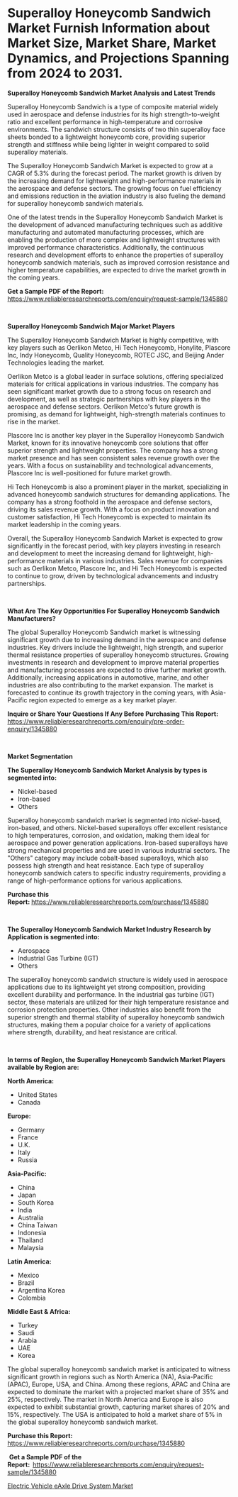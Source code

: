 <p><h1>Superalloy Honeycomb Sandwich Market Furnish Information about Market Size, Market Share, Market Dynamics, and Projections Spanning from 2024 to 2031.</h1></p><p><strong>Superalloy Honeycomb Sandwich Market Analysis and Latest Trends</strong></p>
<p><p>Superalloy Honeycomb Sandwich is a type of composite material widely used in aerospace and defense industries for its high strength-to-weight ratio and excellent performance in high-temperature and corrosive environments. The sandwich structure consists of two thin superalloy face sheets bonded to a lightweight honeycomb core, providing superior strength and stiffness while being lighter in weight compared to solid superalloy materials.</p><p>The Superalloy Honeycomb Sandwich Market is expected to grow at a CAGR of 5.3% during the forecast period. The market growth is driven by the increasing demand for lightweight and high-performance materials in the aerospace and defense sectors. The growing focus on fuel efficiency and emissions reduction in the aviation industry is also fueling the demand for superalloy honeycomb sandwich materials.</p><p>One of the latest trends in the Superalloy Honeycomb Sandwich Market is the development of advanced manufacturing techniques such as additive manufacturing and automated manufacturing processes, which are enabling the production of more complex and lightweight structures with improved performance characteristics. Additionally, the continuous research and development efforts to enhance the properties of superalloy honeycomb sandwich materials, such as improved corrosion resistance and higher temperature capabilities, are expected to drive the market growth in the coming years.</p></p>
<p><strong>Get a Sample PDF of the Report:&nbsp;</strong> <a href="https://www.reliableresearchreports.com/enquiry/request-sample/1345880">https://www.reliableresearchreports.com/enquiry/request-sample/1345880</a></p>
<p>&nbsp;</p>
<p><strong>Superalloy Honeycomb Sandwich Major Market Players</strong></p>
<p><p>The Superalloy Honeycomb Sandwich Market is highly competitive, with key players such as Oerlikon Metco, Hi Tech Honeycomb, Honylite, Plascore Inc, Indy Honeycomb, Quality Honeycomb, ROTEC JSC, and Beijing Ander Technologies leading the market.</p><p>Oerlikon Metco is a global leader in surface solutions, offering specialized materials for critical applications in various industries. The company has seen significant market growth due to a strong focus on research and development, as well as strategic partnerships with key players in the aerospace and defense sectors. Oerlikon Metco's future growth is promising, as demand for lightweight, high-strength materials continues to rise in the market.</p><p>Plascore Inc is another key player in the Superalloy Honeycomb Sandwich Market, known for its innovative honeycomb core solutions that offer superior strength and lightweight properties. The company has a strong market presence and has seen consistent sales revenue growth over the years. With a focus on sustainability and technological advancements, Plascore Inc is well-positioned for future market growth.</p><p>Hi Tech Honeycomb is also a prominent player in the market, specializing in advanced honeycomb sandwich structures for demanding applications. The company has a strong foothold in the aerospace and defense sectors, driving its sales revenue growth. With a focus on product innovation and customer satisfaction, Hi Tech Honeycomb is expected to maintain its market leadership in the coming years.</p><p>Overall, the Superalloy Honeycomb Sandwich Market is expected to grow significantly in the forecast period, with key players investing in research and development to meet the increasing demand for lightweight, high-performance materials in various industries. Sales revenue for companies such as Oerlikon Metco, Plascore Inc, and Hi Tech Honeycomb is expected to continue to grow, driven by technological advancements and industry partnerships.</p></p>
<p>&nbsp;</p>
<p><strong>What Are The Key Opportunities For Superalloy Honeycomb Sandwich Manufacturers?</strong></p>
<p><p>The global Superalloy Honeycomb Sandwich market is witnessing significant growth due to increasing demand in the aerospace and defense industries. Key drivers include the lightweight, high strength, and superior thermal resistance properties of superalloy honeycomb structures. Growing investments in research and development to improve material properties and manufacturing processes are expected to drive further market growth. Additionally, increasing applications in automotive, marine, and other industries are also contributing to the market expansion. The market is forecasted to continue its growth trajectory in the coming years, with Asia-Pacific region expected to emerge as a key market player.</p></p>
<p><strong>Inquire or Share Your Questions If Any Before Purchasing This Report:</strong> <a href="https://www.reliableresearchreports.com/enquiry/pre-order-enquiry/1345880">https://www.reliableresearchreports.com/enquiry/pre-order-enquiry/1345880</a></p>
<p>&nbsp;</p>
<p><strong>Market Segmentation</strong></p>
<p><strong>The Superalloy Honeycomb Sandwich Market Analysis by types is segmented into:</strong></p>
<p><ul><li>Nickel-based</li><li>Iron-based</li><li>Others</li></ul></p>
<p><p>Superalloy honeycomb sandwich market is segmented into nickel-based, iron-based, and others. Nickel-based superalloys offer excellent resistance to high temperatures, corrosion, and oxidation, making them ideal for aerospace and power generation applications. Iron-based superalloys have strong mechanical properties and are used in various industrial sectors. The "Others" category may include cobalt-based superalloys, which also possess high strength and heat resistance. Each type of superalloy honeycomb sandwich caters to specific industry requirements, providing a range of high-performance options for various applications.</p></p>
<p><strong>Purchase this Report:&nbsp;</strong><a href="https://www.reliableresearchreports.com/purchase/1345880">https://www.reliableresearchreports.com/purchase/1345880</a></p>
<p>&nbsp;</p>
<p><strong>The Superalloy Honeycomb Sandwich Market Industry Research by Application is segmented into:</strong></p>
<p><ul><li>Aerospace</li><li>Industrial Gas Turbine (IGT)</li><li>Others</li></ul></p>
<p><p>The superalloy honeycomb sandwich structure is widely used in aerospace applications due to its lightweight yet strong composition, providing excellent durability and performance. In the industrial gas turbine (IGT) sector, these materials are utilized for their high temperature resistance and corrosion protection properties. Other industries also benefit from the superior strength and thermal stability of superalloy honeycomb sandwich structures, making them a popular choice for a variety of applications where strength, durability, and heat resistance are critical.</p></p>
<p>&nbsp;</p>
<p><strong>In terms of Region, the Superalloy Honeycomb Sandwich Market Players available by Region are:</strong></p>
<p>
    <p> <strong> North America: </strong>
        <ul>
            <li>United States</li>
            <li>Canada</li>
        </ul>
        </p> 
    <p> <strong> Europe: </strong>
        <ul>
            <li>Germany</li>
            <li>France</li>
            <li>U.K.</li>
            <li>Italy</li>
            <li>Russia</li>
        </ul>
        </p> 
    <p> <strong> Asia-Pacific: </strong>
        <ul>
            <li>China</li>
            <li>Japan</li>
            <li>South Korea</li>
            <li>India</li>
            <li>Australia</li>
            <li>China Taiwan</li>
            <li>Indonesia</li>
            <li>Thailand</li>
            <li>Malaysia</li>
        </ul>
        </p> 
    <p> <strong> Latin America: </strong>
        <ul>
            <li>Mexico</li>
            <li>Brazil</li>
            <li>Argentina Korea</li>
            <li>Colombia</li>
        </ul>
        </p> 
    <p> <strong> Middle East & Africa: </strong>
        <ul>
            <li>Turkey</li>
            <li>Saudi</li>
            <li>Arabia</li>
            <li>UAE</li>
            <li>Korea</li>
        </ul>
    </p>
    </p>
<p><p>The global superalloy honeycomb sandwich market is anticipated to witness significant growth in regions such as North America (NA), Asia-Pacific (APAC), Europe, USA, and China. Among these regions, APAC and China are expected to dominate the market with a projected market share of 35% and 25%, respectively. The market in North America and Europe is also expected to exhibit substantial growth, capturing market shares of 20% and 15%, respectively. The USA is anticipated to hold a market share of 5% in the global superalloy honeycomb sandwich market.</p></p>
<p><strong>Purchase this Report: </strong><a href="https://www.reliableresearchreports.com/purchase/1345880">https://www.reliableresearchreports.com/purchase/1345880</a></p>
<p>&nbsp;<strong>Get a Sample PDF of the Report:&nbsp;&nbsp;</strong><a href="https://www.reliableresearchreports.com/enquiry/request-sample/1345880">https://www.reliableresearchreports.com/enquiry/request-sample/1345880</a></p>
<p><strong></strong></p>
<p><p><a href="https://noble-drawer-34c.notion.site/Electric-Vehicle-eAxle-Drive-System-Market-Size-Furnishes-Valuable-Information-Encompassing-Market-S-bf3b01b56f1a44448f33ee05d30546f8">Electric Vehicle eAxle Drive System Market</a></p></p>